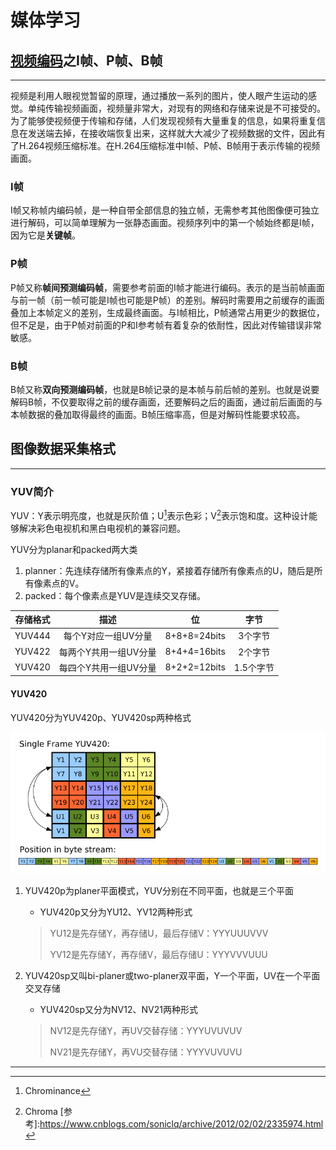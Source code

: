 # 媒体学习

## [视频编码](https://www.cnblogs.com/zhangming-blog/articles/6000518.html)之I帧、P帧、B帧

***

视频是利用人眼视觉暂留的原理，通过播放一系列的图片，使人眼产生运动的感觉。单纯传输视频画面，视频量非常大，对现有的网络和存储来说是不可接受的。为了能够使视频便于传输和存储，人们发现视频有大量重复的信息，如果将重复信息在发送端去掉，在接收端恢复出来，这样就大大减少了视频数据的文件，因此有了H.264视频压缩标准。在H.264压缩标准中I帧、P帧、B帧用于表示传输的视频画面。

### I帧

I帧又称帧内编码帧，是一种自带全部信息的独立帧，无需参考其他图像便可独立进行解码，可以简单理解为一张静态画面。视频序列中的第一个帧始终都是I帧，因为它是**关键帧**。

### P帧

P帧又称**帧间预测编码帧**，需要参考前面的I帧才能进行编码。表示的是当前帧画面与前一帧（前一帧可能是I帧也可能是P帧）的差别。解码时需要用之前缓存的画面叠加上本帧定义的差别，生成最终画面。与I帧相比，P帧通常占用更少的数据位，但不足是，由于P帧对前面的P和I参考帧有着复杂的依耐性，因此对传输错误非常敏感。

### B帧

B帧又称**双向预测编码帧**，也就是B帧记录的是本帧与前后帧的差别。也就是说要解码B帧，不仅要取得之前的缓存画面，还要解码之后的画面，通过前后画面的与本帧数据的叠加取得最终的画面。B帧压缩率高，但是对解码性能要求较高。

## 图像数据采集格式

***

### YUV简介

YUV：Y表示明亮度，也就是灰阶值；U[^u]表示色彩；V[^v]表示饱和度。这种设计能够解决彩色电视机和黑白电视机的兼容问题。

YUV分为planar和packed两大类

1. planner：先连续存储所有像素点的Y，紧接着存储所有像素点的U，随后是所有像素点的V。
2. packed：每个像素点是YUV是连续交叉存储。

| 存储格式 |         描述          |      位      |   字节    |
| :------: | :-------------------: | :----------: | :-------: |
|  YUV444  |  每个Y对应一组UV分量  | 8+8+8=24bits |  3个字节  |
|  YUV422  | 每两个Y共用一组UV分量 | 8+4+4=16bits |  2个字节  |
|  YUV420  | 每四个Y共用一组UV分量 | 8+2+2=12bits | 1.5个字节 |

#### YUV420

YUV420分为YUV420p、YUV420sp两种格式

![](Photo/Yuv420.png)

1. YUV420p为planer平面模式，YUV分别在不同平面，也就是三个平面
   * YUV420p又分为YU12、YV12两种形式

	> YU12是先存储Y，再存储U，最后存储V：YYYUUUVVV
	>
	> YV12是先存储Y，再存储V，最后存储U：YYYVVVUUU

2. YUV420sp又叫bi-planer或two-planer双平面，Y一个平面，UV在一个平面交叉存储
   * YUV420sp又分为NV12、NV21两种形式

	> NV12是先存储Y，再UV交替存储：YYYUVUVUV
	>
	> NV21是先存储Y，再VU交替存储：YYYVUVUVU

[^u]:Chrominance
[^v]:Chroma
[参考]:https://www.cnblogs.com/soniclq/archive/2012/02/02/2335974.html

***

